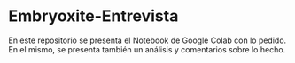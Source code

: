 # Embryoxite-Entrevista

En este repositorio se presenta el Notebook de Google Colab con lo pedido. En el mismo, se presenta también un análisis y comentarios sobre lo hecho. 
